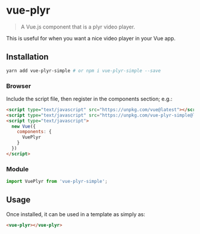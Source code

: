 # vue-plyr
>A Vue.js component that is a plyr video player.

This is useful for when you want a nice video player in your Vue app.

## Installation

```bash
yarn add vue-plyr-simple # or npm i vue-plyr-simple --save
```

### Browser

Include the script file, then register in the components section; e.g.:

```html
<script type="text/javascript" src="https://unpkg.com/vue@latest"></script>
<script type="text/javascript" src="https://unpkg.com/vue-plyr-simple@latest"></script>
<script type="text/javascript">
  new Vue({
    components: {
      VuePlyr
    }
  })
</script>
```

### Module

```js
import VuePlyr from 'vue-plyr-simple';
```

## Usage

Once installed, it can be used in a template as simply as:

```html
<vue-plyr></vue-plyr>
```
